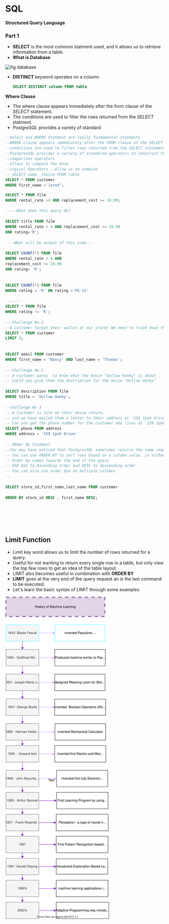 # SQL

**Structured Query Language**

### Part 1

- **SELECT**  is the most common statment used, and it allows us to retrieve information from a table.
- **What is Database**

![fig database](fig_database.svg)





- **DISTINCT** keyword operates on a column 

  ```sql
  SELECT DISTINCT column FROM table	
  ```


**Where Clause**
  - The where clause appears immediately after the from clause of the *SELECT* statement.
  - The conditions are used to filter the rows returned from the *SELECT* statment.
  - *PostgreSQL* provides a variety of standard

```SQL
--Select and WHERE Statment are really fundamental statments
--WHERE clause appears immediately after the FROM clause of the SELECT statment
--conditions are used to filter rows returned from the SELECT statement
--PostgresSQL provides a variety of standarad operators to construct the conditions.
--comparison operators 
--allows to compare the data
--Logical Operators , Allow us to combine 
-- SELECT name, choice FROM table
SELECT * FROM customer
WHERE first_name ='Jared';
```

```SQL
SELECT * FROM film
WHERE rental_rate >4 AND replacement_cost >= 19.99;

-----What does this query do?

SELECT title FROM film
WHERE rental_rate > 4 AND replacement_cost >= 19.99
AND rating='R';

----WHat will be output of this code---

SELECT COUNT(*) FROM film
WHERE rental_rate > 4 AND
replacement_cost >= 19.99
AND rating= 'R';


SELECT COUNT(*) FROM film
WHERE rating = 'R' OR rating ='PG-13'

-------
SELECT * FROM film
WHERE rating != 'R';

---Challenge No.1
--A Customer forgot their wallet at our store! We need to track down their email to inform them. What is the email for customer with name Nancy Thomas?
SELECT * FROM customer
LIMIT 3;


SELECT email FROM customer
WHERE first_name = 'Nancy' AND last_name = 'Thomas';

---Challenge No.2 
-- A customer wants  to know what the movie "Outlaw Hanky" is about .
-- Could you give them the description for the movie "Outlaw Hanky"

SELECT description FROM film
WHERE title = 'Outlaw Hanky';

--challenge No 3
-- A Customer is late on their movie return,
-- and we have mailed them a letter to their address at '259 Ipoh Drive' we should also call them on the phone to let them know .
-- Can you get the phone number for the customer who lives at '259 Ipoh Drive' ?
SELECT phone FROM address
WHERE address = '259 Ipoh Drive'

-- ORder By Statment
--You may have noticed that PostgresSQL sometimes returns the same request query results in a different order.
-- You can use ORDER BY to sort rows based on a column value, in either asscending or descending order.
-- Order by comes towards the end of the query
-- USE ASC to Ascending order and DESC to descending order
-- You can also use order bye on multiple columns
-- 

SELECT store_id,first_name,last_name FROM customer

ORDER BY store_id DESC , first_name DESC;







```

## Limit Function
- Limit key word allows us to limit the number of rows returned for a query.
- Useful for not wanting to return every single row in a table, but only view the top few rows to get an idea of the table layout.
- LIMIT also becomes useful in combination with **ORDER BY**
- **LIMIT** goes at the very end of the query request an is the last command to be executed.
-  Let's learn the basic syntax of LIMIT through some examples




![Sample diagram](assets/history_of_ml.svg)
<!-- please reduce the sige of rectangles width wise (vertically about 2/3  of the current size means two lines fit on it) export the diagram transparent -->
